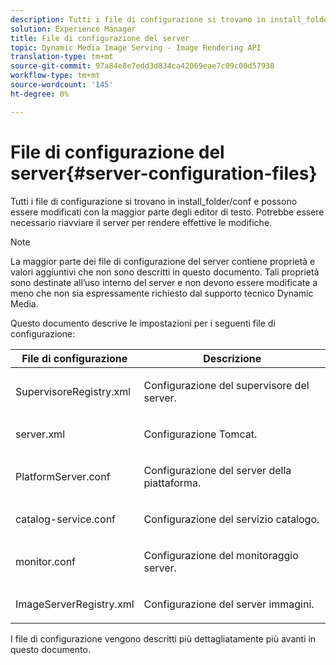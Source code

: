 ```yaml
---
description: Tutti i file di configurazione si trovano in install_folder/conf e possono essere modificati con la maggior parte degli editor di testo. Potrebbe essere necessario riavviare il server per rendere effettive le modifiche.
solution: Experience Manager
title: File di configurazione del server
topic: Dynamic Media Image Serving - Image Rendering API
translation-type: tm+mt
source-git-commit: 97a84e8e7edd3d834ca42069eae7c09c00d57938
workflow-type: tm+mt
source-wordcount: '145'
ht-degree: 0%

---
```



# File di configurazione del server{#server-configuration-files}

Tutti i file di configurazione si trovano in install_folder/conf e possono essere modificati con la maggior parte degli editor di testo. Potrebbe essere necessario riavviare il server per rendere effettive le modifiche.

>[!NOTE]
>
>La maggior parte dei file di configurazione del server contiene proprietà e valori aggiuntivi che non sono descritti in questo documento. Tali proprietà sono destinate all’uso interno del server e non devono essere modificate a meno che non sia espressamente richiesto dal supporto tecnico Dynamic Media.

Questo documento descrive le impostazioni per i seguenti file di configurazione:

<table id="table_D307B20E65B742A7AC3DEBF1E650719E"> 
 <thead> 
  <tr> 
   <th class="entry"> <b>File di configurazione</b> </th> 
   <th class="entry"> <b>Descrizione</b> </th> 
  </tr> 
 </thead>
 <tbody> 
  <tr> 
   <td> <p> <span class="filepath"> SupervisoreRegistry.xml</span> </p> </td> 
   <td> <p>Configurazione del supervisore del server. </p> </td> 
  </tr> 
  <tr> 
   <td> <p> <span class="filepath"> server.xml</span> </p> </td> 
   <td> <p>Configurazione Tomcat. </p> </td> 
  </tr> 
  <tr> 
   <td> <p> <span class="filepath"> PlatformServer.conf</span> </p> </td> 
   <td> <p>Configurazione del server della piattaforma. </p> </td> 
  </tr> 
  <tr> 
   <td> <p> <span class="filepath"> catalog-service.conf</span> </p> </td> 
   <td> <p>Configurazione del servizio catalogo. </p> </td> 
  </tr> 
  <tr> 
   <td> <p> <span class="filepath"> monitor.conf</span> </p> </td> 
   <td> <p>Configurazione del monitoraggio server. </p> </td> 
  </tr> 
  <tr> 
   <td> <p> <span class="filepath"> ImageServerRegistry.xml</span> </p> </td> 
   <td> <p>Configurazione del server immagini. </p> </td> 
  </tr> 
 </tbody> 
</table>

I file di configurazione vengono descritti più dettagliatamente più avanti in questo documento.
